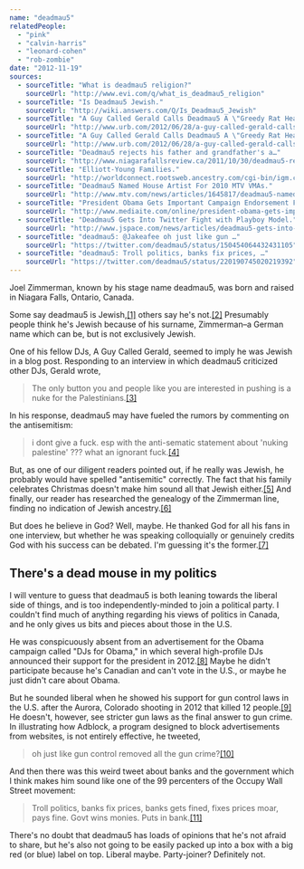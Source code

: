 ```yaml
---
name: "deadmau5"
relatedPeople:
  - "pink"
  - "calvin-harris"
  - "leonard-cohen"
  - "rob-zombie"
date: "2012-11-19"
sources:
  - sourceTitle: "What is deadmau5 religion?"
    sourceUrl: "http://www.evi.com/q/what_is_deadmau5_religion"
  - sourceTitle: "Is Deadmau5 Jewish."
    sourceUrl: "http://wiki.answers.com/Q/Is_Deadmau5_Jewish"
  - sourceTitle: "A Guy Called Gerald Calls Deadmau5 A \"Greedy Rat Head Fuck\" – Anti-Semitic?"
    sourceUrl: "http://www.urb.com/2012/06/28/a-guy-called-gerald-calls-deadmau5-a-greedy-rat-head-fuck-anti-semitic/"
  - sourceTitle: "A Guy Called Gerald Calls Deadmau5 A \"Greedy Rat Head Fuck\" – Anti-Semitic?"
    sourceUrl: "http://www.urb.com/2012/06/28/a-guy-called-gerald-calls-deadmau5-a-greedy-rat-head-fuck-anti-semitic/"
  - sourceTitle: "Deadmau5 rejects his father and grandfather's a…"
    sourceUrl: "http://www.niagarafallsreview.ca/2011/10/30/deadmau5-rejects-his-father-and-grandfathers-advice-about-getting-a-real-job"
  - sourceTitle: "Elliott-Young Families."
    sourceUrl: "http://worldconnect.rootsweb.ancestry.com/cgi-bin/igm.cgi?op=PED&db=kathryn_hill&id=I24399"
  - sourceTitle: "Deadmau5 Named House Artist For 2010 MTV VMAs."
    sourceUrl: "http://www.mtv.com/news/articles/1645817/deadmau5-named-house-artist-2010-mtv-vmas.jhtml"
  - sourceTitle: "President Obama Gets Important Campaign Endorsement From 'DJs For Obama.'"
    sourceUrl: "http://www.mediaite.com/online/president-obama-gets-important-campaign-endorsement-from-djs-for-obama/"
  - sourceTitle: "Deadmau5 Gets Into Twitter Fight with Playboy Model."
    sourceUrl: "http://www.jspace.com/news/articles/deadmau5-gets-into-twitter-fight-with-playboy-model/10003"
  - sourceTitle: "deadmau5: @Jakeafee oh just like gun …"
    sourceUrl: "https://twitter.com/deadmau5/status/150454064432431105"
  - sourceTitle: "deadmau5: Troll politics, banks fix prices, …"
    sourceUrl: "https://twitter.com/deadmau5/status/220190745020219392"
---
```


Joel Zimmerman, known by his stage name deadmau5, was born and raised in Niagara Falls, Ontario, Canada.

Some say deadmau5 is Jewish,<a class="source-citation" href="http://www.evi.com/q/what_is_deadmau5_religion" title="What is deadmau5 religion?">[1]</a> others say he's not.<a class="source-citation" href="http://wiki.answers.com/Q/Is_Deadmau5_Jewish" title="Is Deadmau5 Jewish.">[2]</a> Presumably people think he's Jewish because of his surname, Zimmerman–a German name which can be, but is not exclusively Jewish.

One of his fellow DJs, A Guy Called Gerald, seemed to imply he was Jewish in a blog post. Responding to an interview in which deadmau5 criticized other DJs, Gerald wrote,

>The only button you and people like you are interested in pushing is a nuke for the Palestinians.<a class="source-citation" href="http://www.urb.com/2012/06/28/a-guy-called-gerald-calls-deadmau5-a-greedy-rat-head-fuck-anti-semitic/" title="A Guy Called Gerald Calls Deadmau5 A &quot;Greedy Rat Head Fuck&quot; – Anti-Semitic?">[3]</a>

In his response, deadmau5 may have fueled the rumors by commenting on the antisemitism:

>i dont give a fuck. esp with the anti-sematic statement about 'nuking palestine' ??? what an ignorant fuck.<a class="source-citation" href="http://www.urb.com/2012/06/28/a-guy-called-gerald-calls-deadmau5-a-greedy-rat-head-fuck-anti-semitic/" title="A Guy Called Gerald Calls Deadmau5 A &quot;Greedy Rat Head Fuck&quot; – Anti-Semitic?">[4]</a>

But, as one of our diligent readers pointed out, if he really was Jewish, he probably would have spelled "antisemitic" correctly. The fact that his family celebrates Christmas doesn't make him sound all that Jewish either.<a class="source-citation" href="http://www.niagarafallsreview.ca/2011/10/30/deadmau5-rejects-his-father-and-grandfathers-advice-about-getting-a-real-job" title="Deadmau5 rejects his father and grandfather&apos;s a…">[5]</a> And finally, our reader has researched the genealogy of the Zimmerman line, finding no indication of Jewish ancestry.<a class="source-citation" href="http://worldconnect.rootsweb.ancestry.com/cgi-bin/igm.cgi?op=PED&db=kathryn_hill&id=I24399" title="Elliott-Young Families.">[6]</a>

But does he believe in God? Well, maybe. He thanked God for all his fans in one interview, but whether he was speaking colloquially or genuinely credits God with his success can be debated. I'm guessing it's the former.<a class="source-citation" href="http://www.mtv.com/news/articles/1645817/deadmau5-named-house-artist-2010-mtv-vmas.jhtml" title="Deadmau5 Named House Artist For 2010 MTV VMAs.">[7]</a>

## There's a dead mouse in my politics

I will venture to guess that deadmau5 is both leaning towards the liberal side of things, and is too independently-minded to join a political party. I couldn't find much of anything regarding his views of politics in Canada, and he only gives us bits and pieces about those in the U.S.

He was conspicuously absent from an advertisement for the Obama campaign called "DJs for Obama," in which several high-profile DJs announced their support for the president in 2012.<a class="source-citation" href="http://www.mediaite.com/online/president-obama-gets-important-campaign-endorsement-from-djs-for-obama/" title="President Obama Gets Important Campaign Endorsement From &apos;DJs For Obama.&apos;">[8]</a> Maybe he didn't participate because he's Canadian and can't vote in the U.S., or maybe he just didn't care about Obama.

But he sounded liberal when he showed his support for gun control laws in the U.S. after the Aurora, Colorado shooting in 2012 that killed 12 people.<a class="source-citation" href="http://www.jspace.com/news/articles/deadmau5-gets-into-twitter-fight-with-playboy-model/10003" title="Deadmau5 Gets Into Twitter Fight with Playboy Model.">[9]</a> He doesn't, however, see stricter gun laws as the final answer to gun crime. In illustrating how Adblock, a program designed to block advertisements from websites, is not entirely effective, he tweeted,

>oh just like gun control removed all the gun crime?<a class="source-citation" href="https://twitter.com/deadmau5/status/150454064432431105" title="deadmau5: @Jakeafee oh just like gun …">[10]</a>

And then there was this weird tweet about banks and the government which I think makes him sound like one of the 99 percenters of the Occupy Wall Street movement:

>Troll politics, banks fix prices, banks gets fined, fixes prices moar, pays fine. Govt wins monies. Puts in bank.<a class="source-citation" href="https://twitter.com/deadmau5/status/220190745020219392" title="deadmau5: Troll politics, banks fix prices, …">[11]</a>

There's no doubt that deadmau5 has loads of opinions that he's not afraid to share, but he's also not going to be easily packed up into a box with a big red (or blue) label on top. Liberal maybe. Party-joiner? Definitely not.